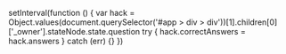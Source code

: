 

setInterval(function () {
  var hack = Object.values(document.querySelector('#app > div > div'))[1].children[0]['_owner'].stateNode.state.question
  try {
    hack.correctAnswers = hack.answers
  } catch (err) {}
})
